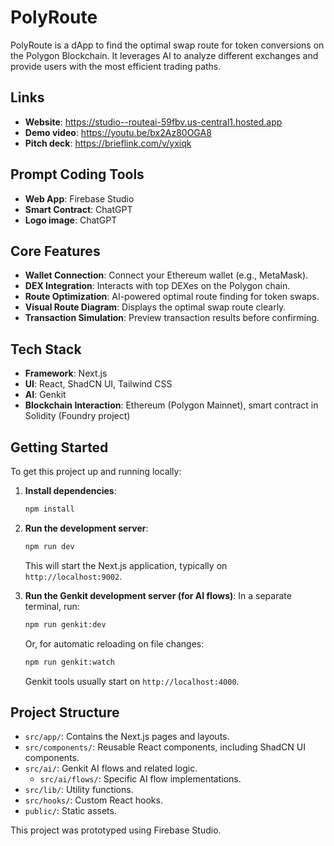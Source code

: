 # PolyRoute

PolyRoute is a dApp to find the optimal swap route for token conversions on the Polygon Blockchain. It leverages AI to analyze different exchanges and provide users with the most efficient trading paths.

## Links

- **Website**: https://studio--routeai-59fbv.us-central1.hosted.app
- **Demo video**: https://youtu.be/bx2Az80OGA8
- **Pitch deck**: https://brieflink.com/v/yxiqk

## Prompt Coding Tools
- **Web App**: Firebase Studio
- **Smart Contract**: ChatGPT
- **Logo image**: ChatGPT


## Core Features

- **Wallet Connection**: Connect your Ethereum wallet (e.g., MetaMask).
- **DEX Integration**: Interacts with top DEXes on the Polygon chain.
- **Route Optimization**: AI-powered optimal route finding for token swaps.
- **Visual Route Diagram**: Displays the optimal swap route clearly.
- **Transaction Simulation**: Preview transaction results before confirming.

## Tech Stack

- **Framework**: Next.js
- **UI**: React, ShadCN UI, Tailwind CSS
- **AI**: Genkit
- **Blockchain Interaction**: Ethereum (Polygon Mainnet), smart contract in Solidity (Foundry project)

## Getting Started

To get this project up and running locally:

1.  **Install dependencies**:
    ```bash
    npm install
    ```
2.  **Run the development server**:
    ```bash
    npm run dev
    ```
    This will start the Next.js application, typically on `http://localhost:9002`.

3.  **Run the Genkit development server (for AI flows)**:
    In a separate terminal, run:
    ```bash
    npm run genkit:dev
    ```
    Or, for automatic reloading on file changes:
    ```bash
    npm run genkit:watch
    ```
    Genkit tools usually start on `http://localhost:4000`.

## Project Structure

- `src/app/`: Contains the Next.js pages and layouts.
- `src/components/`: Reusable React components, including ShadCN UI components.
- `src/ai/`: Genkit AI flows and related logic.
  - `src/ai/flows/`: Specific AI flow implementations.
- `src/lib/`: Utility functions.
- `src/hooks/`: Custom React hooks.
- `public/`: Static assets.

This project was prototyped using Firebase Studio.
